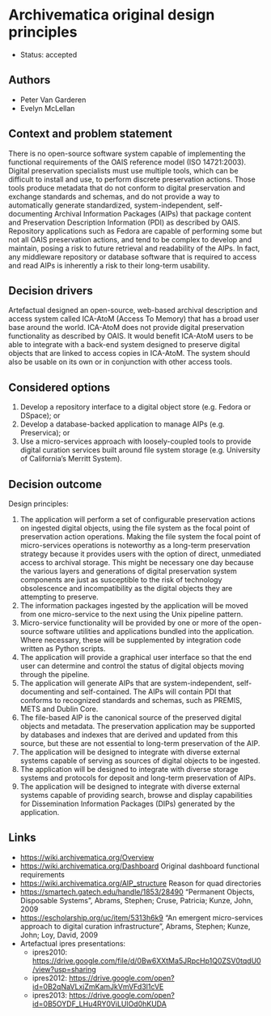 # Archivematica original design principles

* Status: accepted

## Authors

* Peter Van Garderen
* Evelyn McLellan

## Context and problem statement

There is no open-source software system capable of implementing the functional
requirements of the OAIS reference model (ISO 14721:2003). Digital preservation
specialists must use multiple tools, which can be difficult to install and use,
to perform discrete preservation actions. Those tools produce metadata that do
not conform to digital preservation and exchange standards and schemas, and do
not provide a way to automatically generate standardized, system-independent,
self-documenting Archival Information Packages (AIPs) that package content and
Preservation Description Information (PDI) as described by OAIS. Repository
applications such as Fedora are capable of performing some but not all OAIS
preservation actions, and tend to be complex to develop and maintain, posing a
risk to future retrieval and readability of the AIPs. In fact, any middleware
repository or database software that is required to access and read AIPs is
inherently a risk to their long-term usability.

## Decision drivers

Artefactual designed an open-source, web-based archival description and access
system called ICA-AtoM (Access To Memory) that has a broad user base around the
world. ICA-AtoM does not provide digital preservation functionality as described
by OAIS. It would benefit ICA-AtoM users to be able to integrate with a back-end
system designed to preserve digital objects that are linked to access copies in
ICA-AtoM. The system should also be usable on its own or in conjunction with
other access tools.

## Considered options

1. Develop a repository interface to a digital object store (e.g. Fedora or
   DSpace); or
2. Develop a database-backed application to manage AIPs (e.g. Preservica); or
3. Use a micro-services approach with loosely-coupled tools to provide digital
   curation services built around file system storage (e.g. University of
   California’s Merritt System).

## Decision outcome

Design principles:

1. The application will perform a set of configurable preservation actions on
   ingested digital objects, using the file system as the focal point of
   preservation action operations. Making the file system the focal point of
   micro-services operations is noteworthy as a long-term preservation strategy
   because it provides users with the option of direct, unmediated access to
   archival storage. This might be necessary one day because the various layers
   and generations of digital preservation system components are just as
   susceptible to the risk of technology obsolescence and incompatibility as the
   digital objects they are attempting to preserve.
2. The information packages ingested by the application will be moved from one
   micro-service to the next using the Unix pipeline pattern.
3. Micro-service functionality will be provided by one or more of the
   open-source software utilities and applications bundled into the application.
   Where necessary, these will be supplemented by integration code written as
   Python scripts.
4. The application will provide a graphical user interface so that the end user
   can determine and control the status of digital objects moving through the
   pipeline.
5. The application will generate AIPs that are system-independent,
   self-documenting and self-contained. The AIPs will contain PDI that conforms
   to recognized standards and schemas, such as PREMIS, METS and Dublin Core.
6. The file-based AIP is the canonical source of the preserved digital objects
   and metadata. The preservation application may be supported by databases and
   indexes that are derived and updated from this source, but these are not
   essential to long-term preservation of the AIP.
7. The application will be designed to integrate with diverse external systems
   capable of serving as sources of digital objects to be ingested.
8. The application will be designed to integrate with diverse storage systems
   and protocols for deposit and long-term preservation of AIPs.
9. The application will be designed to integrate with diverse external systems
   capable of providing search, browse and display capabilities for
   Dissemination Information Packages (DIPs) generated by the application.

## Links

* https://wiki.archivematica.org/Overview
* https://wiki.archivematica.org/Dashboard Original dashboard functional
  requirements
* https://wiki.archivematica.org/AIP_structure Reason for quad directories
* https://smartech.gatech.edu/handle/1853/28490 “Permanent Objects, Disposable
  Systems”, Abrams, Stephen; Cruse, Patricia; Kunze, John, 2009
* https://escholarship.org/uc/item/5313h6k9 “An emergent micro-services approach
  to digital curation infrastructure”, Abrams, Stephen; Kunze, John; Loy, David,
  2009
* Artefactual ipres presentations:
  * ipres2010: https://drive.google.com/file/d/0Bw6XXtMa5JRpcHp1Q0ZSV0tqdU0/view?usp=sharing
  * ipres2012: https://drive.google.com/open?id=0B2qNaVLxjZmKamJkVmVFd3l1cVE
  * ipres2013: https://drive.google.com/open?id=0B5OYDF_LHu4RY0ViLUlOd0hKUDA
